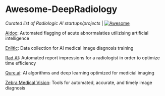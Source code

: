# Awesome-DeepRadiology
*Curated list of Radiologic AI startups/projects* | [![Awesome](https://cdn.rawgit.com/sindresorhus/awesome/d7305f38d29fed78fa85652e3a63e154dd8e8829/media/badge.svg)](https://github.com/sindresorhus/awesome)

[Aidoc](https://www.aidoc.com/): Automated flagging of acute abnormalaties utilizising artificial intelligence

[Enlitic](https://www.enlitic.com/): Data collection for AI medical image diagnosis training

[Rad AI](https://www.radai.com/): Automated report impressions for a radiologist in order to optimize time efficiency

[Qure.ai](http://qure.ai/): AI algorithms and deep learning optimized for medicial imaging

[Zebra Medical Vision](https://www.zebra-med.com/): Tools for automated, accurate, and timely image diagnosis
